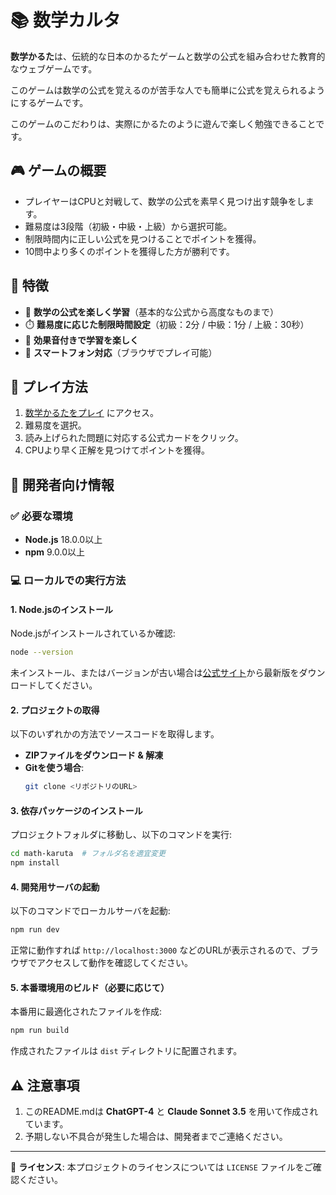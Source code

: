# 📚 数学カルタ

**数学かるた**は、伝統的な日本のかるたゲームと数学の公式を組み合わせた教育的なウェブゲームです。

このゲームは数学の公式を覚えるのが苦手な人でも簡単に公式を覚えられるようにするゲームです。

このゲームのこだわりは、実際にかるたのように遊んで楽しく勉強できることです。

## 🎮 ゲームの概要

- プレイヤーはCPUと対戦して、数学の公式を素早く見つけ出す競争をします。
- 難易度は3段階（初級・中級・上級）から選択可能。
- 制限時間内に正しい公式を見つけることでポイントを獲得。
- 10問中より多くのポイントを獲得した方が勝利です。

## 🎯 特徴

- 🔢 **数学の公式を楽しく学習**（基本的な公式から高度なものまで）
- ⏱️ **難易度に応じた制限時間設定**（初級：2分 / 中級：1分 / 上級：30秒）
- 🎵 **効果音付きで学習を楽しく**
- 📱 **スマートフォン対応**（ブラウザでプレイ可能）

## 🚀 プレイ方法

1. [数学かるたをプレイ](https://math-karuta.vercel.app) にアクセス。
2. 難易度を選択。
3. 読み上げられた問題に対応する公式カードをクリック。
4. CPUより早く正解を見つけてポイントを獲得。

## 🔧 開発者向け情報

### ✅ 必要な環境

- **Node.js** 18.0.0以上
- **npm** 9.0.0以上

### 💻 ローカルでの実行方法

#### 1. Node.jsのインストール

Node.jsがインストールされているか確認:
```sh
node --version
```

未インストール、またはバージョンが古い場合は[公式サイト](https://nodejs.org/)から最新版をダウンロードしてください。

#### 2. プロジェクトの取得

以下のいずれかの方法でソースコードを取得します。

- **ZIPファイルをダウンロード & 解凍**
- **Gitを使う場合**:
  ```sh
  git clone <リポジトリのURL>
  ```

#### 3. 依存パッケージのインストール

プロジェクトフォルダに移動し、以下のコマンドを実行:
```sh
cd math-karuta  # フォルダ名を適宜変更
npm install
```

#### 4. 開発用サーバの起動

以下のコマンドでローカルサーバを起動:
```sh
npm run dev
```

正常に動作すれば `http://localhost:3000` などのURLが表示されるので、ブラウザでアクセスして動作を確認してください。

#### 5. 本番環境用のビルド（必要に応じて）

本番用に最適化されたファイルを作成:
```sh
npm run build
```

作成されたファイルは `dist` ディレクトリに配置されます。

## ⚠️ 注意事項

1. このREADME.mdは **ChatGPT-4** と **Claude Sonnet 3.5** を用いて作成されています。
2. 予期しない不具合が発生した場合は、開発者までご連絡ください。

---

📌 **ライセンス**: 本プロジェクトのライセンスについては `LICENSE` ファイルをご確認ください。
